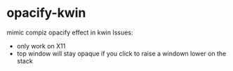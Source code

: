 # opacify-kwin
mimic compiz opacify effect in kwin
Issues:
* only work on X11
* top window will stay opaque if you click to raise a windown lower on the stack

